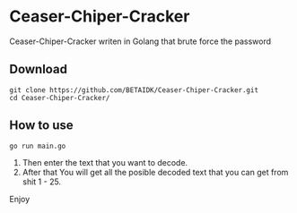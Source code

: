 # Ceaser-Chiper-Cracker
Ceaser-Chiper-Cracker writen in Golang that brute force the password

## Download
```
git clone https://github.com/BETAIDK/Ceaser-Chiper-Cracker.git
cd Ceaser-Chiper-Cracker/
```

## How to use
```
go run main.go
```
1) Then enter the text that you want to decode.
2) After that You will get all the posible decoded text that you can get from shit 1 - 25.

Enjoy
